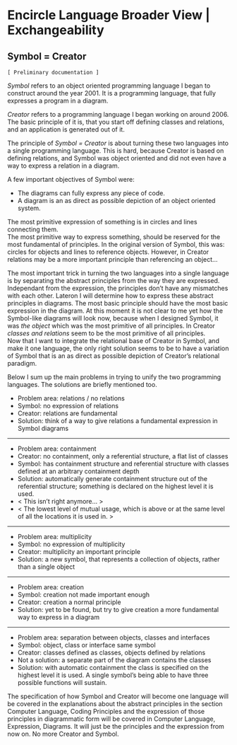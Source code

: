 ﻿Encircle Language Broader View | Exchangeability
================================================

Symbol = Creator
----------------

`[ Preliminary documentation ]`

*Symbol* refers to an object oriented programming language I began to construct around the year 2001. It is a programming language, that fully expresses a program in a diagram.

*Creator* refers to a programming language I began working on around 2006. The basic principle of it is, that you start off defining classes and relations, and an application is generated out of it.

The principle of *Symbol = Creator* is about turning these two languages into a single programming language. This is hard, because Creator is based on defining relations, and Symbol was object oriented and did not even have a way to express a relation in a diagram.

A few important objectives of Symbol were:

- The diagrams can fully express any piece of code. 
- A diagram is an as direct as possible depiction of an object oriented system.

The most primitive expression of something is in circles and lines connecting them.  
The most primitive way to express something, should be reserved for the most fundamental of principles. In the original version of Symbol, this was: circles for objects and lines to reference objects. However, in Creator relations may be a more important principle than referencing an object...

The most important trick in turning the two languages into a single language is by separating the abstract principles from the way they are expressed. Independant from the expression, the principles don’t have any mismatches with each other. Lateron I will determine how to express these abstract principles in diagrams. The most basic principle should have the most basic expression in the diagram. At this moment it is not clear to me yet how the Symbol-like diagrams will look now, because when I designed Symbol, it was *the object* which was the most primitive of all principles. In Creator *classes and relations* seem to be the most primitive of all principles.  
Now that I want to integrate the relational base of Creator in Symbol, and make it one language, the only right solution seems to be to have a variation of Symbol that is an as direct as possible depiction of Creator’s relational paradigm.

Below I sum up the main problems in trying to unify the two programming languages. The solutions are briefly mentioned too.

- Problem area: relations / no relations
- Symbol: no expression of relations
- Creator: relations are fundamental
- Solution: think of a way to give relations a fundamental expression in Symbol diagrams
-----
- Problem area: containment
- Creator: no containment, only a referential structure, a flat list of classes
- Symbol: has containment structure and referential structure with classes defined at an arbitrary containment depth
- Solution: automatically generate containment structure out of the referential structure; something is declared on the highest level it is used.
- < This isn’t right anymore... >
- < The lowest level of mutual usage, which is above or at the same level of all the locations it is used in. >
-----
- Problem area: multiplicity
- Symbol: no expression of multiplicity
- Creator: multiplicity an important principle
- Solution: a new symbol, that represents a collection of objects, rather than a single object
----- 
- Problem area: creation
- Symbol: creation not made important enough
- Creator: creation a normal principle
- Solution: yet to be found, but try to give creation a more fundamental way to express in a diagram
----- 
- Problem area: separation between objects, classes and interfaces
- Symbol: object, class or interface same symbol
- Creator: classes defined as classes, objects defined by relations
- Not a solution: a separate part of the diagram contains the classes
- Solution: with automatic containment the class is specified on the highest level it is used. A single symbol’s being able to have three possible functions will sustain.

The specification of how Symbol and Creator will become one language will be covered in the explanations about the abstract  principles in the section Computer Language, Coding Principles and the expression of those principles in diagrammatic form will be covered in Computer Language, Expression, Diagrams. It will just be the principles and the expression from now on. No more Creator and Symbol.